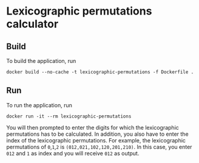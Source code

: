 # Lexicographic permutations calculator

## Build
To build the application, run
```
docker build --no-cache -t lexicographic-permutations -f Dockerfile .
```

## Run
To run the application, run
```
docker run -it --rm lexicographic-permutations
```
You will then prompted to enter the digits for which the lexicographic permutations has 
to be calculated. In addition, you also have to enter the index of the 
lexicographic permutations.
For example, the lexicographic permutations of `0`,`1`,`2` is 
`(012,021,102,120,201,210)`. In this case, you enter `012` and `1` as index and you 
will receive `012` as output. 
